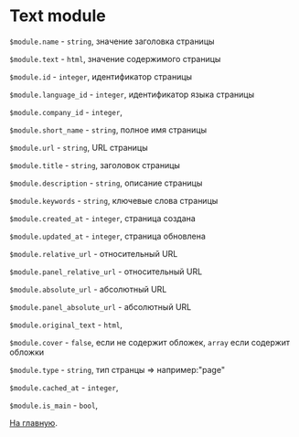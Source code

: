 # Text module

`$module.name` - `string`, значение заголовка страницы

`$module.text` - `html`, значение содержимого страницы

`$module.id` - `integer`, идентификатор страницы

`$module.language_id` - `integer`, идентификатор языка страницы 

`$module.company_id` - `integer`,

`$module.short_name` - `string`, полное имя страницы

`$module.url` - `string`, URL страницы

`$module.title` - `string`, заголовок страницы

`$module.description` - `string`, описание страницы

`$module.keywords` - `string`, ключевые слова страницы

`$module.created_at` - `integer`, страница создана 

`$module.updated_at` - `integer`, страница обновлена 

`$module.relative_url` - относительный URL

`$module.panel_relative_url` - относительный URL

`$module.absolute_url` - абсолютный URL

`$module.panel_absolute_url` - абсолютный URL

`$module.original_text` - `html`, 

`$module.cover` - `false`, если не содержит обложек, `array` если содержит обложки 

`$module.type` - `string`, тип странцы => например:"page"

`$module.cached_at` - `integer`,

`$module.is_main` - `bool`,

[На главную](../index.md).